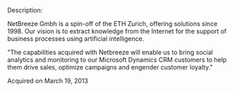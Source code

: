 Description:

NetBreeze Gmbh is a spin-off of the ETH Zurich, offering solutions since 1998. Our vision is to extract knowledge from the Internet for the support of business processes using artificial intelligence.

"The capabilities acquired with Netbreeze will enable us to bring social analytics and monitoring to our Microsoft Dynamics CRM customers to help them drive sales, optimize campaigns and engender customer loyalty."

Acquired on March 19, 2013